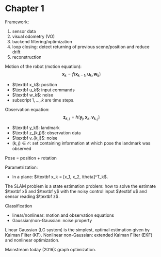 
# Chapter 1

Framework:
1. sensor data
2. visual odometry (VO)
3. backend filtering/optimization
4. loop closing: detect returning of previous scene/position and reduce drift
5. reconstruction


Motion of the robot (motion equation):
$$ \textbf{x}_k = f(\textbf{x}_{k-1}, \textbf{u}_k, \textbf{w}_k) $$
- $\textbf x_k$: position
- $\textbf u_k$: input commands
- $\textbf w_k$: noise
- subscript $1, ..., k$ are time steps.

Observation equation:
$$ \textbf{z}_{k,j } = h(\textbf{y}_j, \textbf{x}_k, \textbf{v}_{k,j}) $$
- $\textbf y_k$: landmark
- $\textbf z_{k,j}$: observation data
- $\textbf v_{k,j}$: noise
- $(k,j)\in \mathcal O$: set containing information at which pose the landmark was observed

Pose = position + rotation

Parametrization:
- In a plane: $\textbf x_k = [x_1, x_2, \theta]^T_k$.

The SLAM problem is a state estimation problem: how to solve the estimate $\textbf x$ and $\textbf y$ with the noisy control input $\textbf u$ and sensor reading $\textbf z$.

Classification
- linear/nonlinear: motion and observation equations
- Gaussian/non-Gaussian: noise property

Linear Gaussian (LG system) is the simplest, optimal estimation given by Kalman Filter (KF).
Nonlinear non-Gaussian: extended Kalman Filter (EKF) and nonlinear optimization.

Mainstream today (2016): graph optimization.

